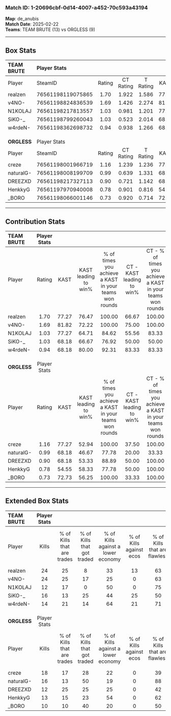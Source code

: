 ### Match ID: 1-20696cbf-0d14-4007-a452-70c593a43194  
**Map**: de_anubis  
**Match Date**: 2025-02-22  
**Teams**: TEAM BRUTE (13) vs ORGLESS (9)  

---  

## Box Stats  

| **TEAM BRUTE** | Player Stats      |        |           |          |       |       |       |         |        |      |     |
| :- | :- | :-: | :-: | :-: | :-: | :-: | :-: | :-: | :-: | :-: | :-: |
| Player         | SteamID           | Rating | CT Rating | T Rating | KAST  |  ADR  | Kills | Assists | Deaths | K/D  | HS% |
| realzen        | 76561198119075865 |  1.70  |   1.922   |  1.586   | 77.27 | 119.6 |  24   |    8    |   12   | 2.00 | 54  |
| v4NO-          | 76561198824836539 |  1.69  |   1.426   |  2.274   | 81.82 | 104.4 |  24   |    4    |   11   | 2.18 | 37  |
| N1KOLAJ        | 76561198217813557 |  1.03  |   0.981   |  1.201   | 77.27 | 55.6  |  12   |    0    |   10   | 1.20 | 33  |
| SiKO-_         | 76561198799260043 |  1.03  |   0.523   |  2.014   | 68.18 | 81.0  |  16   |    4    |   18   | 0.89 | 56  |
| w4rdeN-        | 76561198362698732 |  0.94  |   0.938   |  1.266   | 68.18 | 76.5  |  14   |    5    |   18   | 0.78 | 64  |
|                |                   |        |           |          |       |       |       |         |        |      |     |
|                |                   |        |           |          |       |       |       |         |        |      |     |
|                |                   |        |           |          |       |       |       |         |        |      |     |
| **ORGLESS**    | Player Stats      |        |           |          |       |       |       |         |        |      |     |
| Player         | SteamID           | Rating | CT Rating | T Rating | KAST  |  ADR  | Kills | Assists | Deaths | K/D  | HS% |
| creze          | 76561198001966719 |  1.16  |   1.239   |  1.236   | 77.27 | 78.6  |  18   |    3    |   18   | 1.00 | 61  |
| naturalG-      | 76561198008199709 |  0.99  |   0.639   |  1.331   | 68.18 | 77.1  |  16   |    4    |   19   | 0.84 | 62  |
| DREEZXD        | 76561198217327113 |  0.90  |   0.721   |  1.142   | 68.18 | 70.9  |  12   |    7    |   16   | 0.75 | 66  |
| HenkkyG        | 76561197970940008 |  0.78  |   0.901   |  0.816   | 54.55 | 71.7  |  13   |    4    |   18   | 0.72 | 69  |
| _BORO          | 76561198066001146 |  0.73  |   0.920   |  0.714   | 72.73 | 59.8  |  10   |    4    |   19   | 0.53 | 30  |
---  

## Contribution Stats  

| **TEAM BRUTE** | Player Stats |       |                      |                                                        |                           |                                                             |                          |                                                            |
| :- | :-: | :-: | :-: | :-: | :-: | :-: | :-: | :-: |
| Player         |    Rating    | KAST  | KAST leading to win% | % of times you achieve a KAST in your teams won rounds | CT - KAST leading to win% | CT - % of times you achieve a KAST in your teams won rounds | T - KAST leading to win% | T - % of times you achieve a KAST in your teams won rounds |
| realzen        |     1.70     | 77.27 |        76.47         |                         100.00                         |           66.67           |                           100.00                            |          87.50           |                           100.00                           |
| v4NO-          |     1.69     | 81.82 |        72.22         |                         100.00                         |           75.00           |                           100.00                            |          70.00           |                           100.00                           |
| N1KOLAJ        |     1.03     | 77.27 |        64.71         |                         84.62                          |           55.56           |                            83.33                            |          75.00           |                           85.71                            |
| SiKO-_         |     1.03     | 68.18 |        66.67         |                         76.92                          |           50.00           |                            50.00                            |          77.78           |                           100.00                           |
| w4rdeN-        |     0.94     | 68.18 |        80.00         |                         92.31                          |           83.33           |                            83.33                            |          77.78           |                           100.00                           |
|                |              |       |                      |                                                        |                           |                                                             |                          |                                                            |
|                |              |       |                      |                                                        |                           |                                                             |                          |                                                            |
|                |              |       |                      |                                                        |                           |                                                             |                          |                                                            |
| **ORGLESS**    | Player Stats |       |                      |                                                        |                           |                                                             |                          |                                                            |
| Player         |    Rating    | KAST  | KAST leading to win% | % of times you achieve a KAST in your teams won rounds | CT - KAST leading to win% | CT - % of times you achieve a KAST in your teams won rounds | T - KAST leading to win% | T - % of times you achieve a KAST in your teams won rounds |
| creze          |     1.16     | 77.27 |        52.94         |                         100.00                         |           37.50           |                           100.00                            |          66.67           |                           100.00                           |
| naturalG-      |     0.99     | 68.18 |        46.67         |                         77.78                          |           20.00           |                            33.33                            |          60.00           |                           100.00                           |
| DREEZXD        |     0.90     | 68.18 |        53.33         |                         88.89                          |           50.00           |                           100.00                            |          55.56           |                           83.33                            |
| HenkkyG        |     0.78     | 54.55 |        58.33         |                         77.78                          |           50.00           |                           100.00                            |          66.67           |                           66.67                            |
| _BORO          |     0.73     | 72.73 |        56.25         |                         100.00                         |           33.33           |                           100.00                            |          85.71           |                           100.00                           |
---  

## Extended Box Stats  

| **TEAM BRUTE** | Player Stats |                            |                            |                                    |                         |                              |                                 |        |                             |                                     |                          |                               |                            |
| :- | :-: | :-: | :-: | :-: | :-: | :-: | :-: | :-: | :-: | :-: | :-: | :-: | :-: |
| Player         |    Kills     | % of Kills that are trades | % of Kills that got traded | % of Kills against a lower economy | % of Kills against ecos | % of Kills that are flawless | % of Kills that are close duels | Deaths | % of Deaths that get traded | % of Deaths against a lower economy | % of Deaths against ecos | % of Deaths that are flawless | % of Deaths that are close |
| realzen        |      24      |             25             |             8              |                 33                 |           13            |              63              |                8                |   12   |             25              |                 33                  |            0             |              50               |             8              |
| v4NO-          |      24      |             25             |             17             |                 25                 |            0            |              63              |                4                |   11   |             45              |                 18                  |            0             |              73               |             9              |
| N1KOLAJ        |      12      |             17             |             0              |                 50                 |            0            |              75              |                0                |   10   |             20              |                 20                  |            0             |              50               |             0              |
| SiKO-_         |      16      |             13             |             25             |                 44                 |           25            |              50              |               13                |   18   |             39              |                 28                  |            6             |              56               |             0              |
| w4rdeN-        |      14      |             21             |             14             |                 64                 |           21            |              71              |                0                |   18   |             33              |                 28                  |            0             |              56               |             11             |
|                |              |                            |                            |                                    |                         |                              |                                 |        |                             |                                     |                          |                               |                            |
|                |              |                            |                            |                                    |                         |                              |                                 |        |                             |                                     |                          |                               |                            |
|                |              |                            |                            |                                    |                         |                              |                                 |        |                             |                                     |                          |                               |                            |
| **ORGLESS**    | Player Stats |                            |                            |                                    |                         |                              |                                 |        |                             |                                     |                          |                               |                            |
| Player         |    Kills     | % of Kills that are trades | % of Kills that got traded | % of Kills against a lower economy | % of Kills against ecos | % of Kills that are flawless | % of Kills that are close duels | Deaths | % of Deaths that get traded | % of Deaths against a lower economy | % of Deaths against ecos | % of Deaths that are flawless | % of Deaths that are close |
| creze          |      18      |             17             |             28             |                 22                 |            0            |              39              |               11                |   18   |             17              |                 17                  |            0             |              72               |             0              |
| naturalG-      |      16      |             13             |             50             |                 19                 |            0            |              88              |                0                |   19   |              5              |                 16                  |            0             |              58               |             5              |
| DREEZXD        |      12      |             25             |             25             |                 25                 |            0            |              42              |                0                |   16   |             13              |                 13                  |            0             |              56               |             6              |
| HenkkyG        |      13      |             15             |             23             |                 54                 |            0            |              62              |                0                |   18   |             17              |                 17                  |            0             |              67               |             6              |
| _BORO          |      10      |             10             |             40             |                 20                 |            0            |              50              |               20                |   19   |             16              |                 21                  |            0             |              63               |             11             |
